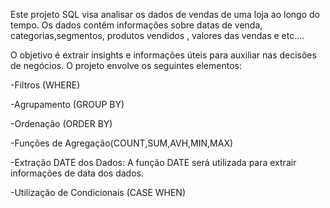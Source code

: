 Este projeto SQL visa analisar os dados de vendas de uma loja ao longo do tempo. Os dados contêm informações sobre datas de venda, categorias,segmentos, produtos vendidos , valores das vendas e etc.... 

O objetivo é extrair insights e informações úteis para auxiliar nas decisões de negócios. O projeto envolve os seguintes elementos:

-Filtros (WHERE)

-Agrupamento (GROUP BY)

-Ordenação (ORDER BY)

-Funções de Agregação(COUNT,SUM,AVH,MIN,MAX)

-Extração DATE dos Dados: A função DATE será utilizada para extrair informações de data dos dados.

-Utilização de Condicionais (CASE WHEN)
